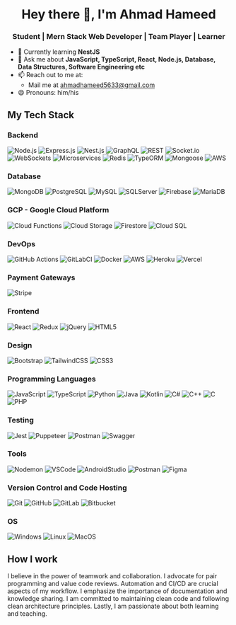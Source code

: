 
<h1 align="center">Hey there 👋, I'm Ahmad Hameed</h1>

<h3 align="center">Student | Mern Stack Web Developer | Team Player | Learner</h3>

- 🌱 Currently learning **NestJS**
- 💬 Ask me about **JavaScript, TypeScript, React, Node.js, Database, Data Structures, Software Engineering etc**
- 📫 Reach out to me at:
  - Mail me at [ahmadhameed5633@gmail.com](mailto:ahmadhameed5633@gmail.com)
- 😄 Pronouns: him/his
  <!--
  - Connect me on <a href="[https://www.linkedin.com/in/ahmad-hameed-1b1759316/" target="_blank">LinkedIn</a>
  -->

## My Tech Stack

### Backend

![Node.js](https://img.shields.io/badge/-Node.js-333333?style=flat&logo=node.js)
![Express.js](https://img.shields.io/badge/-Express.js-333333?style=flat&logo=express)
![Nest.js](https://img.shields.io/badge/-Nest.js-333333?style=flat&logo=nestjs)
![GraphQL](https://img.shields.io/badge/-GraphQL-333333?style=flat&logo=graphql)
![REST](https://img.shields.io/badge/-REST-333333?style=flat&logo=rest)
![Socket.io](https://img.shields.io/badge/-Socket.io-333333?style=flat&logo=socket.io)
![WebSockets](https://img.shields.io/badge/-WebSockets-333333?style=flat&logo=websocket)
![Microservices](https://img.shields.io/badge/-Microservices-333333?style=flat&logo=microservices)
![Redis](https://img.shields.io/badge/-Redis-333333?style=flat&logo=redis)
![TypeORM](https://img.shields.io/badge/-TypeORM-333333?style=flat&logo=typeorm)
![Mongoose](https://img.shields.io/badge/-Mongoose-333333?style=flat&logo=mongoose)
![AWS](https://img.shields.io/badge/-AWS-333333?style=flat&logo=amazon-aws)

### Database

![MongoDB](https://img.shields.io/badge/-MongoDB-333333?style=flat&logo=mongodb)
![PostgreSQL](https://img.shields.io/badge/-PostgreSQL-333333?style=flat&logo=postgresql)
![MySQL](https://img.shields.io/badge/-MySQL-333333?style=flat&logo=mysql)
![SQLServer](https://img.shields.io/badge/-SQLServer-333333?style=flat&logo=microsoftsqlserver)
![Firebase](https://img.shields.io/badge/-Firebase-333333?style=flat&logo=firebase)
![MariaDB](https://img.shields.io/badge/-MariaDB-333333?style=flat&logo=mariadb)


### GCP - Google Cloud Platform

![Cloud Functions](https://img.shields.io/badge/-Cloud%20Functions-333333?style=flat&logo=googlecloud)
![Cloud Storage](https://img.shields.io/badge/-Cloud%20Storage-333333?style=flat&logo=googlecloud)
![Firestore](https://img.shields.io/badge/-Firestore-333333?style=flat&logo=googlecloud)
![Cloud SQL](https://img.shields.io/badge/-Cloud%20SQL-333333?style=flat&logo=googlecloud)

### DevOps

![GitHub Actions](https://img.shields.io/badge/-GitHub%20Actions-333333?style=flat&logo=github-actions)
![GitLabCI](https://img.shields.io/badge/-GitLabCI-333333?style=flat&logo=gitlab)
![Docker](https://img.shields.io/badge/-Docker-333333?style=flat&logo=docker)
![AWS](https://img.shields.io/badge/-AWS-333333?style=flat&logo=amazon-aws)
![Heroku](https://img.shields.io/badge/-Heroku-333333?style=flat&logo=heroku)
![Vercel](https://img.shields.io/badge/-Vercel-333333?style=flat&logo=vercel)


### Payment Gateways

![Stripe](https://img.shields.io/badge/-Stripe-333333?style=flat&logo=stripe)

### Frontend

![React](https://img.shields.io/badge/-React-333333?style=flat&logo=react)
![Redux](https://img.shields.io/badge/-Redux-333333?style=flat&logo=redux)
![jQuery](https://img.shields.io/badge/-jQuery-333333?style=flat&logo=jquery)
![HTML5](https://img.shields.io/badge/-HTML5-333333?style=flat&logo=html5)


### Design

![Bootstrap](https://img.shields.io/badge/-Bootstrap-333333?style=flat&logo=bootstrap)
![TailwindCSS](https://img.shields.io/badge/-TailwindCSS-333333?style=flat&logo=tailwind-css)
![CSS3](https://img.shields.io/badge/-CSS3-333333?style=flat&logo=css3)

### Programming Languages

![JavaScript](https://img.shields.io/badge/-JavaScript-333333?style=flat&logo=javascript)
![TypeScript](https://img.shields.io/badge/-TypeScript-333333?style=flat&logo=typescript)
![Python](https://img.shields.io/badge/-Python-333333?style=flat&logo=python)
![Java](https://img.shields.io/badge/-Java-333333?style=flat&logo=java)
![Kotlin](https://img.shields.io/badge/-Kotlin-333333?style=flat&logo=kotlin)
![C#](https://img.shields.io/badge/-C%23-333333?style=flat&logo=c-sharp)
![C++](https://img.shields.io/badge/-C++-333333?style=flat&logo=c%2B%2B)
![C](https://img.shields.io/badge/-C-333333?style=flat&logo=c)
![PHP](https://img.shields.io/badge/-PHP-333333?style=flat&logo=php)

### Testing

![Jest](https://img.shields.io/badge/-Jest-333333?style=flat&logo=jest)
![Puppeteer](https://img.shields.io/badge/-Puppeteer-333333?style=flat&logo=puppeteer)
![Postman](https://img.shields.io/badge/-Postman-333333?style=flat&logo=postman)
![Swagger](https://img.shields.io/badge/-Swagger-333333?style=flat&logo=swagger)

### Tools

![Nodemon](https://img.shields.io/badge/-Nodemon-333333?style=flat&logo=nodemon)
![VSCode](https://img.shields.io/badge/-VSCode-333333?style=flat&logo=visual-studio-code)
![AndroidStudio](https://img.shields.io/badge/-AndroidStudio-333333?style=flat&logo=android-studio)
![Postman](https://img.shields.io/badge/-Postman-333333?style=flat&logo=postman)
![Figma](https://img.shields.io/badge/-Figma-333333?style=flat&logo=figma)


### Version Control and Code Hosting

![Git](https://img.shields.io/badge/-Git-333333?style=flat&logo=git)
![GitHub](https://img.shields.io/badge/-GitHub-333333?style=flat&logo=github)
![GitLab](https://img.shields.io/badge/-GitLab-333333?style=flat&logo=gitlab)
![Bitbucket](https://img.shields.io/badge/-Bitbucket-333333?style=flat&logo=bitbucket)


### OS

![Windows](https://img.shields.io/badge/-Windows-333333?style=flat&logo=windows)
![Linux](https://img.shields.io/badge/-Linux-333333?style=flat&logo=linux)
![MacOS](https://img.shields.io/badge/-MacOS-333333?style=flat&logo=apple)

## How I work

I believe in the power of teamwork and collaboration. I advocate for pair programming and value code reviews. Automation and CI/CD are crucial aspects of my workflow. I emphasize the importance of documentation and knowledge sharing. I am committed to maintaining clean code and following clean architecture principles. Lastly, I am passionate about both learning and teaching.


